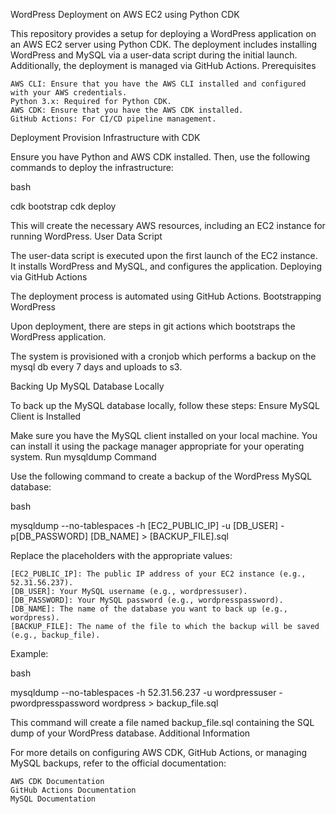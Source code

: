 WordPress Deployment on AWS EC2 using Python CDK

This repository provides a setup for deploying a WordPress application on an AWS EC2 server using Python CDK. The deployment includes installing WordPress and MySQL via a user-data script during the initial launch. Additionally, the deployment is managed via GitHub Actions.
Prerequisites

    AWS CLI: Ensure that you have the AWS CLI installed and configured with your AWS credentials.
    Python 3.x: Required for Python CDK.
    AWS CDK: Ensure that you have the AWS CDK installed.
    GitHub Actions: For CI/CD pipeline management.

Deployment
Provision Infrastructure with CDK

Ensure you have Python and AWS CDK installed. Then, use the following commands to deploy the infrastructure:

bash

cdk bootstrap
cdk deploy

This will create the necessary AWS resources, including an EC2 instance for running WordPress.
User Data Script

The user-data script is executed upon the first launch of the EC2 instance. It installs WordPress and MySQL, and configures the application.
Deploying via GitHub Actions

The deployment process is automated using GitHub Actions.
Bootstrapping WordPress

Upon deployment, there are steps in git actions which bootstraps the WordPress application.

The system is provisioned with a cronjob which performs a backup on the mysql db every 7 days and uploads to s3.

Backing Up MySQL Database Locally

To back up the MySQL database locally, follow these steps:
Ensure MySQL Client is Installed

Make sure you have the MySQL client installed on your local machine. You can install it using the package manager appropriate for your operating system.
Run mysqldump Command

Use the following command to create a backup of the WordPress MySQL database:

bash

mysqldump --no-tablespaces -h [EC2_PUBLIC_IP] -u [DB_USER] -p[DB_PASSWORD] [DB_NAME] > [BACKUP_FILE].sql

Replace the placeholders with the appropriate values:

    [EC2_PUBLIC_IP]: The public IP address of your EC2 instance (e.g., 52.31.56.237).
    [DB_USER]: Your MySQL username (e.g., wordpressuser).
    [DB_PASSWORD]: Your MySQL password (e.g., wordpresspassword).
    [DB_NAME]: The name of the database you want to back up (e.g., wordpress).
    [BACKUP_FILE]: The name of the file to which the backup will be saved (e.g., backup_file).

Example:

bash

mysqldump --no-tablespaces -h 52.31.56.237 -u wordpressuser -pwordpresspassword wordpress > backup_file.sql

This command will create a file named backup_file.sql containing the SQL dump of your WordPress database.
Additional Information

For more details on configuring AWS CDK, GitHub Actions, or managing MySQL backups, refer to the official documentation:

    AWS CDK Documentation
    GitHub Actions Documentation
    MySQL Documentation